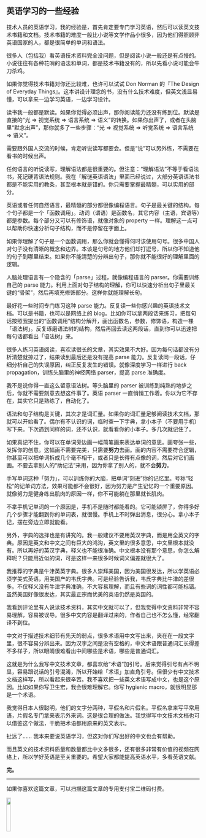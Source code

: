 <div class="inner">
<h2>英语学习的一些经验</h2>
<p>技术人员的英语学习，我的经验是，首先肯定要专门学习英语，然后可以读英文技术书籍和文档。技术书籍的难度一般比小说等文学作品小很多，因为他们得照顾非英语国家的人，都是很简单的单词和语法。</p>
<p>很多人（包括我）看英语技术资料完全没问题，但是阅读小说一般还是有点慢的。小说往往有各种花哨的语法和单词，都是技术书籍没有的，所以先看小说可能会牛刀杀鸡。</p>
<p>如果你觉得技术书籍对你还比较难，也许可以试试 Don Norman 的『The Design of Everyday Things』。这本讲设计理念的书，没有什么技术难度，但英文浅显易懂，可以拿来一边学习英语，一边学习设计。</p>
<p>读书我一般都是默读。如果你觉得必须出声，那你阅读能力还没有练到位。默读是直接的“光 =&gt; 视觉系统 =&gt; 语言系统 =&gt; 语义”的转换。如果你出声了，或者在头脑里“默念出声”，那你就多了一些步骤：“光 =&gt; 视觉系统 =&gt; 听觉系统 =&gt; 语言系统 =&gt; 语义”。</p>
<p>需要跟外国人交流的时候，肯定听说读写都要会。但是“说”可以另外练，不需要在看书的时候出声。</p>
<p>任何语言的听说读写，理解语法都是很重要的。但注意：“理解语法”不等于看语法书，死记硬背语法规则。我在「解谜英语语法」里面已经说过，大部分英语语法书都是不能实用的教条，甚至根本就是错的。你只需要掌握最精髓，可以实用的部分。</p>
<p>英语或者任何自然语言，最精髓的部分都很像编程语言。句子是最关键的结构。每个句子都是一个「函数调用」。动词（谓语）是函数名，其它内容（主语，宾语等）都是参数。每个部分又可以有修饰语，就像对象的 property 一样。理解这一点可以帮助你快速分析句子结构，而不是停留在字面上。</p>
<p>如果你理解了句子是一个函数调用，那么你就会懂得何时该使用句号。很多中国人对句子没有清晰的概念和边界。本该是句号的地方他们却打逗号，所以你不知道他的句子到哪里结束。如果你不能清楚的分辨出句子，那你就不能很好的理解里面的逻辑。</p>
<p>人脑处理语言有一个隐含的「parse」过程，就像编程语言的 parser。你需要训练自己的 parse 能力。利用上面对句子结构的理解，你可以快速分析出句子里最关键的“骨架”，然后再填充修饰部分。这样你就能理解长句。</p>
<p>最好花一些时间专门练习这种 parse 能力。反复读一些你感兴趣的英语技术文档。可以是书籍，也可以是网络上的 blog。比如你可以拿两段话来练习，把每句话按照我提出的“函数调用”结构分解开，画出函数名，参数，修饰语，构造一棵「语法树」。反复琢磨语法树的结构，然后再回去读这两段话，直到你可以迅速把每句话都看出「语法树」来。</p>
<p>很多人练习英语阅读，喜欢读很长的文章，其实效果不大好。因为每句话都没有分析清楚就掠过了，结果读到最后还是没有提高 parse 能力。反复读同一段话，仔细分析自己的失误原因，纠正反复发生的错误。就像深度学习一样进行 back propagation，训练头脑里的神经网络 parser，提高 parse 准确度。</p>
<p>我不是说你得一直这么留意语法树。等头脑里的 parser 被训练到纯熟的地步之后，你就不需要刻意去想这件事了。英语 parser 一直悄悄工作着。你以为它不存在，其实它只是熟练了，自动化了。</p>
<p>语法和句子结构是关键，其次才是词汇量。如果你的词汇量足够阅读技术文档，那就可以开始看了。偶尔有不认识的词，临时查一下字典，拿小本子（不要用手机）写下来。下次遇到同样的词，还不认识，就看看你的小本子。多几次就记住了。</p>
<p>如果真记不住，你可以在单词旁边画一幅简笔画来表达单词的意思。画夸张一些，发挥你的创意。这幅画不需要完美，只需要<strong>努力</strong>去画。画的内容不需要符合逻辑，你甚至可以把单词拆成几个毫不相干，或者只是长得有点像的词，然后对它们画画。不要去拿别人的“助记法”来用，因为你拿了别人的，就不会<strong>努力</strong>。</p>
<p>手写单词这种「努力」，可以训练你的大脑，把单词“刻进”你的记忆里。号称“轻松”的记单词方法，效果可能都不会很好，因为努力是产生记忆的一个重要原因。就像努力是健身练出肌肉的原因一样，你不可能躺在那里就长肌肉。</p>
<p>不拿手机记单词的一个原因是，手机不是随时都能看的。它可能锁屏了，你得多好几个步骤才能翻到你的单词表，就很慢。手机上不时弹出消息，很分心。拿小本子记，摆在旁边立即就能看。</p>
<p>另外，字典的选择也是有讲究的。我一般建议不要用英汉字典，而是用全英文的字典。原因是英文和中文之间有巨大的鸿沟，英文里的很多意思，中文里根本就没有。所以再好的英汉字典，释义也不能很准确。中文根本没有那个意思，你怎么解释呢？只能用近似的词，可是这样一来很多时候词义偏差就很大了。</p>
<p>我推荐的字典是牛津英英字典。很多人崇拜美国，因为美国很发达，所以学英语必须学美式英语，用美国产的韦氏字典。可是经验告诉我，韦氏字典比牛津的差很多。不仅释义没有牛津字典准确，不大容易理解，而且有些词的词性都可能标错。虽然美国好像很发达，其实最正宗而优美的英语仍然是英国的。</p>
<p>我看到评论里有人说读技术资料，其实中文就可以了，但我觉得中文资料非常不容易理解，容易被误导。很多中文内容是翻译过来的，作者自己也不怎么懂，经常翻译不到位。</p>
<p>中文对于描述技术细节有先天的弱点，很多术语用中文写出来，夹在在一段文字里，很不容易分辨出来。因为汉字之间是没有空格的，中文术语跟普通词汇长得差不多样子，所以眼睛很难看出中间哪些是术语，哪些是普通词汇。</p>
<p>这就是为什么我写中文技术文章，都喜欢给“术语”加引号。后来觉得引号有点不明显，容易跟说话的引号混淆，所以开始给「术语」加直角引号。但很少有中文技术文档这样写，所以看起来很辛苦。我不喜欢把一些英文术语写成中文，也是这个原因。比如如果你写卫生宏，我会很难理解它。你写 hygienic macro，就很明显那是一个术语。</p>
<p>我觉得日本人很聪明，他们的文字分两种，平假名和片假名。平假名拿来写平常用语，片假名专门拿来表示外来词。这是很合理的做法。我觉得写中文技术文档也可以借鉴这个做法，干脆把术语都用原来的英文表示。</p>
<p>扯远了…… 我本来要说英语学习，但这对你们写出好的中文也会有帮助。</p>
<p>而且英文的技术资料质量和数量都比中文多很多，还有很多非常有价值的视频在网络上，所以学好英语是至关重要的。希望大家都能提高英语水平，多看英语文献。</p>
<p><strong>完。</strong></p>
<hr />
<p>如果你喜欢这篇文章，可以扫描这篇文章的专用支付宝二维码付费。</p>
<p><img src="https://www.yinwang.org/images/alipay-20200308.jpg" width="15%" /></p>
</div>
<!--
<div class="ad-banner" style="margin-top: 5px">
<script async src="//pagead2.googlesyndication.com/pagead/js/adsbygoogle.js"></script>
<ins class="adsbygoogle"
                    style="display:inline-block;width:100%;height:90px"
                    data-ad-client="ca-pub-1331524016319584"
                    data-ad-slot="6657867155"></ins>
<script>(adsbygoogle = window.adsbygoogle || []).push({});</script>
</div>
<script data-ad-client="ca-pub-1331524016319584" async
            src="https://pagead2.googlesyndication.com/pagead/js/adsbygoogle.js">
</script>
        -->
    